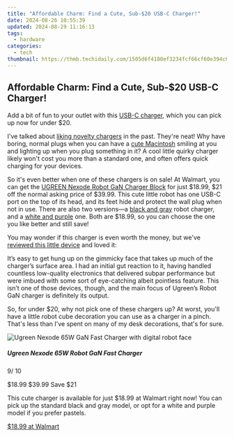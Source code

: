 ```yaml
---
title: "Affordable Charm: Find a Cute, Sub-$20 USB-C Charger!"
date: 2024-08-26 10:55:39
updated: 2024-08-29 11:16:13
tags:
  - hardware
categories:
  - tech
thumbnail: https://thmb.techidaily.com/1505d6f4180ef3234fcf66cf60e394c6b774b52749b9718fd3308deebd93e5f0.jpg
---
```


## Affordable Charm: Find a Cute, Sub-$20 USB-C Charger!

Add a bit of fun to your outlet with this [USB-C charger](https://some-techniques.techidaily.com/freedom-in-viewing-is-vlc-more-powerful-than-mpc-for-2024/), which you can pick up now for under $20.

 I've talked about [liking novelty chargers](https://desktop-recording.techidaily.com/updated-revolutionize-recording-the-ultimate-guide-to-minecraft-screenshots-on-mac-for-2024/) in the past. They're neat! Why have boring, normal plugs when you can have a [cute Macintosh](https://drop.com/buy/retro-pc-gan-fast-charger) smiling at you and lighting up when you plug something in it? A cool little quirky charger likely won't cost you more than a standard one, and often offers quick charging for your devices.

 So it's even better when one of these chargers is on sale! At Walmart, you can get the [UGREEN Nexode Robot GaN Charger Block](https://redirect.viglink.com/?key=e7eab128eb8d1c53e14db14f4c632447&cuid=UUhtgUeUpU2005072&u=https%3A%2F%2Fwww.walmart.com%2Fip%2Fseort%2F5085800962) for just $18.99, $21 off the normal asking price of $39.99\. This cute little robot has one USB-C port on the top of its head, and its feet hide and protect the wall plug when not in use. There are also two versions—a [black and gray](https://redirect.viglink.com/?key=e7eab128eb8d1c53e14db14f4c632447&cuid=UUhtgUeUpU2005072&u=https%3A%2F%2Fwww.walmart.com%2Fip%2Fseort%2F5085800962) robot charger, and a [white and purple](https://redirect.viglink.com/?key=e7eab128eb8d1c53e14db14f4c632447&cuid=UUhtgUeUpU2005072&u=https%3A%2F%2Fwww.walmart.com%2Fip%2Fseort%2F5087016170) one. Both are $18.99, so you can choose the one you like better and still save!

 You may wonder if this charger is even worth the money, but we've [reviewed this little device](https://youtube-clips.techidaily.com/tech-savvy-tips-for-downloading-youtube-playlists-fast/) and loved it:

 It’s easy to get hung up on the gimmicky face that takes up much of the charger’s surface area. I had an initial gut reaction to it, having handled countless low-quality electronics that delivered subpar performance but were imbued with some sort of eye-catching albeit pointless feature. This isn’t one of those devices, though, and the main focus of Ugreen’s Robot GaN charger is definitely its output.

 So, for under $20, why not pick one of these chargers up? At worst, you'll have a little robot cube decoration you can use as a charger in a pinch. That's less than I've spent on many of my desk decorations, that's for sure.

![Ugreen Nexode 65W GaN Fast Charger with digital robot face](https://static1.howtogeekimages.com/wordpress/wp-content/uploads/2023/09/ugreen-nexode-65w-gan-charger.png) 

#####  Ugreen Nexode 65W Robot GaN Fast Charger

9/ 10 

$18.99 $39.99 Save $21 

This cute charger is available for just $18.99 at Walmart right now! You can pick up the standard black and gray model, or opt for a white and purple model if you prefer pastels.

[$18.99 at Walmart](https://redirect.viglink.com/?key=e7eab128eb8d1c53e14db14f4c632447&cuid=UUhtgUeUpU2005072&u=https%3A%2F%2Fwww.walmart.com%2Fip%2Fseort%2F5087016170)

<ins class="adsbygoogle"
     style="display:block"
     data-ad-format="autorelaxed"
     data-ad-client="ca-pub-7571918770474297"
     data-ad-slot="1223367746"></ins>



<ins class="adsbygoogle"
     style="display:block"
     data-ad-client="ca-pub-7571918770474297"
     data-ad-slot="8358498916"
     data-ad-format="auto"
     data-full-width-responsive="true"></ins>
